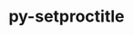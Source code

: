 ---
title: "py-setproctitle"
layout: cache
categories: [package, develop]
meta: {"compilers": ["gcc@11.4.0"], "num_specs": 29, "num_specs_by_stack": {"e4s": 14, "e4s-neoverse-v2": 15, "root": 29}, "oss": ["ubuntu22.04"], "platforms": ["linux"], "stacks": ["e4s", "e4s-neoverse-v2", "root"], "targets": ["neoverse_v2", "x86_64_v3"], "versions": ["1.1.10"]}
spec_details: [{"compiler": "gcc@11.4.0", "hash": "2qw6f2ypukjncps3hn22jouqtfscaosf", "os": "ubuntu22.04", "platform": "linux", "size": "-", "stacks": ["e4s", "root"], "target": "x86_64_v3", "variants": ["build_system=python_pip"], "versions": ["1.1.10"]}, {"compiler": "gcc@11.4.0", "hash": "2wgrlo54j3ncei3uyhsgjxbzbvjc5cy3", "os": "ubuntu22.04", "platform": "linux", "size": "-", "stacks": ["e4s-neoverse-v2", "root"], "target": "neoverse_v2", "variants": ["build_system=python_pip"], "versions": ["1.1.10"]}, {"compiler": "gcc@11.4.0", "hash": "3gq6fdbqmkvxps7qhvbnwrfopooy55s3", "os": "ubuntu22.04", "platform": "linux", "size": "-", "stacks": ["e4s", "root"], "target": "x86_64_v3", "variants": ["build_system=python_pip"], "versions": ["1.1.10"]}, {"compiler": "gcc@11.4.0", "hash": "3om2ohpks25dhzokew3mezwopwfnbei4", "os": "ubuntu22.04", "platform": "linux", "size": "-", "stacks": ["e4s-neoverse-v2", "root"], "target": "neoverse_v2", "variants": ["build_system=python_pip"], "versions": ["1.1.10"]}, {"compiler": "gcc@11.4.0", "hash": "4mmqijvioa5ru654thvnu3hbupr6yaqw", "os": "ubuntu22.04", "platform": "linux", "size": "-", "stacks": ["e4s-neoverse-v2", "root"], "target": "neoverse_v2", "variants": ["build_system=python_pip"], "versions": ["1.1.10"]}, {"compiler": "gcc@11.4.0", "hash": "5f3svvdzkvgurkyamulqir47iz2p6bwn", "os": "ubuntu22.04", "platform": "linux", "size": "-", "stacks": ["e4s-neoverse-v2", "root"], "target": "neoverse_v2", "variants": ["build_system=python_pip"], "versions": ["1.1.10"]}, {"compiler": "gcc@11.4.0", "hash": "5m5cdeuao3qn2253dmbqnvrx6ka4yv22", "os": "ubuntu22.04", "platform": "linux", "size": "-", "stacks": ["e4s-neoverse-v2", "root"], "target": "neoverse_v2", "variants": ["build_system=python_pip"], "versions": ["1.1.10"]}, {"compiler": "gcc@11.4.0", "hash": "5t6sa3lcxw7y4dvaktvodrbosnhgj4mz", "os": "ubuntu22.04", "platform": "linux", "size": "-", "stacks": ["e4s-neoverse-v2", "root"], "target": "neoverse_v2", "variants": ["build_system=python_pip"], "versions": ["1.1.10"]}, {"compiler": "gcc@11.4.0", "hash": "b4xseurkgjwa7adfarghr6onujvzc4se", "os": "ubuntu22.04", "platform": "linux", "size": "-", "stacks": ["e4s-neoverse-v2", "root"], "target": "neoverse_v2", "variants": ["build_system=python_pip"], "versions": ["1.1.10"]}, {"compiler": "gcc@11.4.0", "hash": "dtotoffzeu3ykhfhknfyhgqtgeiu3qjs", "os": "ubuntu22.04", "platform": "linux", "size": "-", "stacks": ["e4s-neoverse-v2", "root"], "target": "neoverse_v2", "variants": ["build_system=python_pip"], "versions": ["1.1.10"]}, {"compiler": "gcc@11.4.0", "hash": "fzgbgsygdhtymrhyahi4robejlb4owpp", "os": "ubuntu22.04", "platform": "linux", "size": "-", "stacks": ["e4s-neoverse-v2", "root"], "target": "neoverse_v2", "variants": ["build_system=python_pip"], "versions": ["1.1.10"]}, {"compiler": "gcc@11.4.0", "hash": "gzulbub64aeclkeldxv4tmkvijzdked5", "os": "ubuntu22.04", "platform": "linux", "size": "-", "stacks": ["e4s-neoverse-v2", "root"], "target": "neoverse_v2", "variants": ["build_system=python_pip"], "versions": ["1.1.10"]}, {"compiler": "gcc@11.4.0", "hash": "jxui6gr4huv6u2ywtozwnc6axskhrk3p", "os": "ubuntu22.04", "platform": "linux", "size": "-", "stacks": ["e4s", "root"], "target": "x86_64_v3", "variants": ["build_system=python_pip"], "versions": ["1.1.10"]}, {"compiler": "gcc@11.4.0", "hash": "nkpw4nrdbscxtilh7o6fr4fjgjrfzjyn", "os": "ubuntu22.04", "platform": "linux", "size": "-", "stacks": ["e4s", "root"], "target": "x86_64_v3", "variants": ["build_system=python_pip"], "versions": ["1.1.10"]}, {"compiler": "gcc@11.4.0", "hash": "r4ucg3vz5byugr3s4xvi52e6sy4cwlpe", "os": "ubuntu22.04", "platform": "linux", "size": "-", "stacks": ["e4s", "root"], "target": "x86_64_v3", "variants": ["build_system=python_pip"], "versions": ["1.1.10"]}, {"compiler": "gcc@11.4.0", "hash": "rh5ggwm75sxknahkzamf3kudf5sfvfxb", "os": "ubuntu22.04", "platform": "linux", "size": "-", "stacks": ["e4s-neoverse-v2", "root"], "target": "neoverse_v2", "variants": ["build_system=python_pip"], "versions": ["1.1.10"]}, {"compiler": "gcc@11.4.0", "hash": "rirxg4fv5yysmg2r5vle7p24g4jkiiqm", "os": "ubuntu22.04", "platform": "linux", "size": "-", "stacks": ["e4s", "root"], "target": "x86_64_v3", "variants": ["build_system=python_pip"], "versions": ["1.1.10"]}, {"compiler": "gcc@11.4.0", "hash": "s7f5bna4rrne4zl3uxgygm3weus4fxk3", "os": "ubuntu22.04", "platform": "linux", "size": "-", "stacks": ["e4s-neoverse-v2", "root"], "target": "neoverse_v2", "variants": ["build_system=python_pip"], "versions": ["1.1.10"]}, {"compiler": "gcc@11.4.0", "hash": "sp6ytsmiozxosjrd6ww7xzauxawotcpp", "os": "ubuntu22.04", "platform": "linux", "size": "-", "stacks": ["e4s-neoverse-v2", "root"], "target": "neoverse_v2", "variants": ["build_system=python_pip"], "versions": ["1.1.10"]}, {"compiler": "gcc@11.4.0", "hash": "suk5vjxfsqeiaob6xwattmyqqiht3qmu", "os": "ubuntu22.04", "platform": "linux", "size": "-", "stacks": ["e4s", "root"], "target": "x86_64_v3", "variants": ["build_system=python_pip"], "versions": ["1.1.10"]}, {"compiler": "gcc@11.4.0", "hash": "suxmenusogitslmpkv7f6fjwtfesuvgw", "os": "ubuntu22.04", "platform": "linux", "size": "-", "stacks": ["e4s", "root"], "target": "x86_64_v3", "variants": ["build_system=python_pip"], "versions": ["1.1.10"]}, {"compiler": "gcc@11.4.0", "hash": "ulg6efkcyirscw3eukwvk4xgnddaa7fc", "os": "ubuntu22.04", "platform": "linux", "size": "-", "stacks": ["e4s", "root"], "target": "x86_64_v3", "variants": ["build_system=python_pip"], "versions": ["1.1.10"]}, {"compiler": "gcc@11.4.0", "hash": "ux5vmpxmmiqfs72l2tgs6vq5rnaczlxs", "os": "ubuntu22.04", "platform": "linux", "size": "-", "stacks": ["e4s-neoverse-v2", "root"], "target": "neoverse_v2", "variants": ["build_system=python_pip"], "versions": ["1.1.10"]}, {"compiler": "gcc@11.4.0", "hash": "v73mzzov7waups474l23eeyvln4ku3do", "os": "ubuntu22.04", "platform": "linux", "size": "-", "stacks": ["e4s", "root"], "target": "x86_64_v3", "variants": ["build_system=python_pip"], "versions": ["1.1.10"]}, {"compiler": "gcc@11.4.0", "hash": "vaxw7c5vonydmxugd2orfawb2tcq2zvd", "os": "ubuntu22.04", "platform": "linux", "size": "-", "stacks": ["e4s", "root"], "target": "x86_64_v3", "variants": ["build_system=python_pip"], "versions": ["1.1.10"]}, {"compiler": "gcc@11.4.0", "hash": "veatwxbr5i2forhtjde4cgfpe2btgrrm", "os": "ubuntu22.04", "platform": "linux", "size": "-", "stacks": ["e4s", "root"], "target": "x86_64_v3", "variants": ["build_system=python_pip"], "versions": ["1.1.10"]}, {"compiler": "gcc@11.4.0", "hash": "vlqmtofgcdnyxcu2z52oc7jxvpbv3nvw", "os": "ubuntu22.04", "platform": "linux", "size": "-", "stacks": ["e4s", "root"], "target": "x86_64_v3", "variants": ["build_system=python_pip"], "versions": ["1.1.10"]}, {"compiler": "gcc@11.4.0", "hash": "y7qdwu6m7ooqqvafpd65e4umdkrqbum5", "os": "ubuntu22.04", "platform": "linux", "size": "-", "stacks": ["e4s-neoverse-v2", "root"], "target": "neoverse_v2", "variants": ["build_system=python_pip"], "versions": ["1.1.10"]}, {"compiler": "gcc@11.4.0", "hash": "yqyhw6qmqr5busgqh7aupanmobgvysvh", "os": "ubuntu22.04", "platform": "linux", "size": "-", "stacks": ["e4s", "root"], "target": "x86_64_v3", "variants": ["build_system=python_pip"], "versions": ["1.1.10"]}]
---
